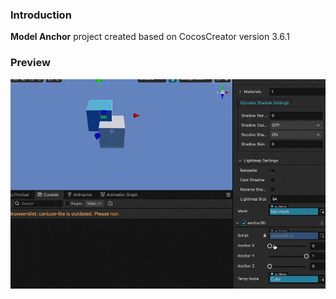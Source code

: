 ### Introduction
**Model Anchor** project created based on CocosCreator version 3.6.1 

### Preview
![image](../../../gif/202210/2022100801.gif)